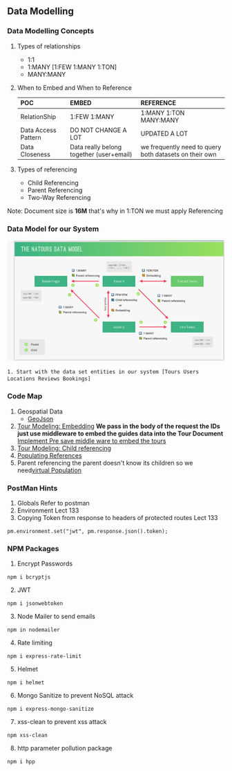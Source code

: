 ## Data Modelling

### Data Modelling Concepts
1. Types of relationships
    - 1:1
    - 1:MANY   [1:FEW 1:MANY 1:TON]
    - MANY:MANY
2. When to Embed and When to Reference

    | POC | EMBED | REFERENCE |
    | ------- | -------- | ------- |
    | RelationShip | 1:FEW  1:MANY | 1:MANY  1:TON  MANY:MANY |
    | Data Access Pattern | DO NOT CHANGE A LOT | UPDATED A LOT |
    | Data Closeness |  Data really belong together (user+email) | we frequently need to query both datasets on their own |

3. Types of referencing
    - Child Referencing
    - Parent Referencing
    - Two-Way Referencing

Note: Document size is **16M** that's why in 1:TON we must apply  Referencing


### Data Model for our System
![Alt text](image.png)

    1. Start with the data set entities in our system [Tours Users Locations Reviews Bookings] 
### Code Map
1. Geospatial Data
    - <a href="">GeoJson</a>
2. <a href="">Tour Modeling: Embedding</a>
    **We pass in the body of the request the IDs just use middleware to embed the guides data into the Tour Document**
    <a href="">Implement Pre save middle ware to embed the tours</a>
3. <a href="">Tour Modeling: Child referencing</a>
4. <a href="">Populating References</a>
5. Parent referencing the parent doesn't know its children so we need<a href="">virtual Population </a>


### PostMan Hints
1. Globals Refer to postman
2. Environment Lect 133
3. Copying Token from response to headers of protected routes Lect 133
```
pm.environment.set("jwt", pm.response.json().token);
```


### NPM Packages
1. Encrypt Passwords
```
npm i bcryptjs
```
2. JWT
```
npm i jsonwebtoken
```
3. Node Mailer to send emails
```
npm in nodemailer
```
4. Rate limiting
```
npm i express-rate-limit
```
5. Helmet
```
npm i helmet
```
6. Mongo Sanitize to prevent NoSQL attack
```
npm i express-mongo-sanitize
```
7. xss-clean to prevent xss attack
```
npm xss-clean
```
8. http parameter pollution package
```
npm i hpp
```